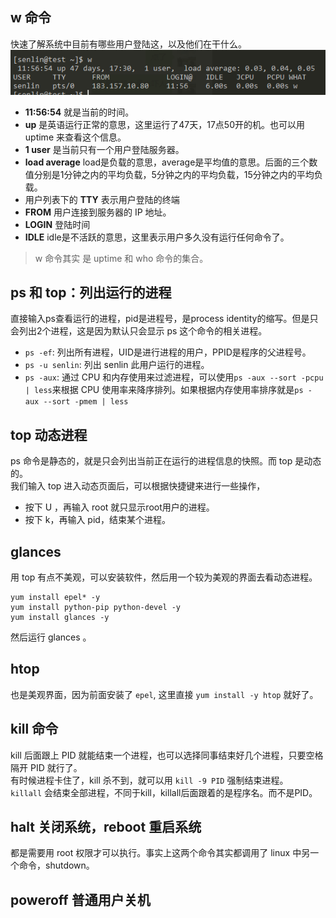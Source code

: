 ## w 命令
快速了解系统中目前有哪些用户登陆这，以及他们在干什么。
![linux](../../../public/linux/linux2.png)
* **11:56:54** 就是当前的时间。
* **up** 是英语运行正常的意思，这里运行了47天，17点50开的机。也可以用 uptime 来查看这个信息。
* **1 user** 是当前只有一个用户登陆服务器。
* **load average** load是负载的意思，average是平均值的意思。后面的三个数值分别是1分钟之内的平均负载，5分钟之内的平均负载，15分钟之内的平均负载。
* 用户列表下的 **TTY** 表示用户登陆的终端
* **FROM** 用户连接到服务器的 IP 地址。
* **LOGIN** 登陆时间
* **IDLE** idle是不活跃的意思，这里表示用户多久没有运行任何命令了。
> w 命令其实 是 uptime 和 who 命令的集合。

## ps 和 top：列出运行的进程
直接输入ps查看运行的进程，pid是进程号，是process identity的缩写。但是只会列出2个进程，这是因为默认只会显示 ps 这个命令的相关进程。
* `ps -ef`: 列出所有进程，UID是进行进程的用户，PPID是程序的父进程号。
* `ps -u senlin`: 列出 senlin 此用户运行的进程。
* `ps -aux`: 通过 CPU 和内存使用来过滤进程，可以使用`ps -aux --sort -pcpu | less`来根据 CPU 使用率来降序排列。如果根据内存使用率排序就是`ps -aux --sort -pmem | less`

## top 动态进程
ps 命令是静态的，就是只会列出当前正在运行的进程信息的快照。而 top 是动态的。  
我们输入 top 进入动态页面后，可以根据快捷键来进行一些操作，
* 按下 U ，再输入 root 就只显示root用户的进程。
* 按下 k，再输入 pid，结束某个进程。

## glances
用 top 有点不美观，可以安装软件，然后用一个较为美观的界面去看动态进程。
```shell
yum install epel* -y
yum install python-pip python-devel -y
yum install glances -y
```
然后运行 glances 。

## htop
也是美观界面，因为前面安装了 `epel`, 这里直接 `yum install -y htop` 就好了。

## kill 命令
kill 后面跟上 PID 就能结束一个进程，也可以选择同事结束好几个进程，只要空格隔开 PID 就行了。  
有时候进程卡住了，kill 杀不到，就可以用 `kill -9 PID` 强制结束进程。  
`killall` 会结束全部进程，不同于kill，killall后面跟着的是程序名。而不是PID。

## halt 关闭系统，reboot 重启系统
都是需要用 root 权限才可以执行。事实上这两个命令其实都调用了 linux 中另一个命令，shutdown。

## poweroff 普通用户关机
